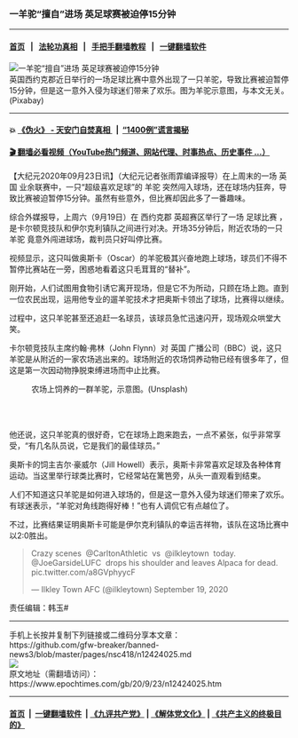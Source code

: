 ### 一羊驼“擅自”进场 英足球赛被迫停15分钟
------------------------

#### [首页](https://github.com/gfw-breaker/banned-news3/blob/master/README.md) &nbsp;&nbsp;|&nbsp;&nbsp; [法轮功真相](https://github.com/begood0513/basic/blob/master/README.md)  &nbsp;&nbsp;|&nbsp;&nbsp; [手把手翻墙教程](https://github.com/gfw-breaker/guides/wiki)  &nbsp;&nbsp;|&nbsp;&nbsp; [一键翻墙软件](https://github.com/gfw-breaker/nogfw/blob/master/README.md)  



<div><img alt="一羊驼“擅自”进场 英足球赛被迫停15分钟" class="attachment-djy_600_400 size-djy_600_400 wp-post-image" src="https://i.epochtimes.com/assets/uploads/2020/09/alpaca-4366367_960_720-600x400.jpg"/>
<div class="caption">
 英国西约克郡近日举行的一场足球比赛中意外出现了一只羊驼，导致比赛被迫暂停15分钟，但是这一意外入侵为球迷们带来了欢乐。图为羊驼示意图，与本文无关。(Pixabay)
</div></div><hr/>

#### 💥 [《伪火》 - 天安门自焚真相 ](http://158.247.195.190:10000/videos/blog/weihuo.html)&nbsp; |&nbsp; [“1400例”谎言揭秘  ](http://158.247.195.190:10000/videos/blog/jiexi1400.html)

#### [ 🎬  翻墙必看视频（YouTube热门频道、网站代理、时事热点、历史事件 ...）](https://github.com/gfw-breaker/links/blob/master/banned.md)

<div><p>
 【大纪元2020年09月23日讯】（大纪元记者张雨霏编译报导）在上周末的一场
 <ok href="https://www.epochtimes.com/gb/tag/%E8%8B%B1%E5%9B%BD.html">
  英国
 </ok>
 业余联赛中，一只“超级喜欢足球”的
 <ok href="https://www.epochtimes.com/gb/tag/%E7%BE%8A%E9%A9%BC.html">
  羊驼
 </ok>
 突然闯入球场，还在球场内狂奔，导致比赛被迫暂停15分钟。虽然有些意外，但比赛却因此多了一番趣味。
</p>
<p>
 综合外媒报导，上周六（9月19日）在
 <ok href="https://www.epochtimes.com/gb/tag/%E8%A5%BF%E7%BA%A6%E5%85%8B%E9%83%A1.html">
  西约克郡
 </ok>
 英超赛区举行了一场
 <ok href="https://www.epochtimes.com/gb/tag/%E8%B6%B3%E7%90%83%E6%AF%94%E8%B5%9B.html">
  足球比赛
 </ok>
 ，是卡尔顿竞技队和伊尔克利镇队之间进行对决。开场35分钟后，附近农场的一只
 <ok href="https://www.epochtimes.com/gb/tag/%E7%BE%8A%E9%A9%BC.html">
  羊驼
 </ok>
 竟意外闯进球场，裁判员只好叫停比赛。
</p>
<p>
 视频显示，这只叫做奥斯卡（Oscar）的羊驼极其兴奋地跑上球场，球员们不得不暂停比赛站在一旁，困惑地看着这只毛茸茸的“替补”。
</p>
<p>
 刚开始，人们试图用食物引诱它离开现场，但是它不为所动，只顾在场上跑。直到一位农民出现，运用他专业的遛羊驼技术才把奥斯卡领出了球场，比赛得以继续。
</p>
<p>
 过程中，这只羊驼甚至还追赶一名球员，该球员急忙迅速闪开，现场观众哄堂大笑。
</p>
<p>
 卡尔顿竞技队主席约翰‧弗林（John Flynn）对
 <ok href="https://www.epochtimes.com/gb/tag/%E8%8B%B1%E5%9B%BD.html">
  英国
 </ok>
 广播公司（BBC）说，这只羊驼是从附近的一家农场逃出来的。球场附近的农场饲养动物已经有很多年了，但这是第一次因动物挣脱束缚进场而中止比赛。
</p>
<figure class="wp-caption aligncenter" id="attachment_12424099" style="width: 600px">
 <ok href="https://i.epochtimes.com/assets/uploads/2020/09/jaddy-liu-KgYAIBzuKPo-unsplash.jpg">
  <img alt="" class="wp-image-12424099 size-large" src="https://i.epochtimes.com/assets/uploads/2020/09/jaddy-liu-KgYAIBzuKPo-unsplash-600x338.jpg"/>
 </ok>
 <br/><figcaption class="wp-caption-text">
  农场上饲养的一群羊驼，示意图。(Unsplash)
 </figcaption><br/>
</figure><br/>
<p>
 他还说，这只羊驼真的很好奇，它在球场上跑来跑去，一点不紧张，似乎非常享受，“有几名队员说，它是我们的最佳球员。”
</p>
<p>
 奥斯卡的饲主吉尔‧豪威尔（Jill Howell）表示，奥斯卡非常喜欢足球及各种体育运动。当这里举行球类比赛时，它经常站在篱笆旁，从头一直观看到结束。
</p>
<p>
 人们不知道这只羊驼是如何进入球场的，但是这一意外入侵为球迷们带来了欢乐。有球迷表示，“羊驼对角线跑得好棒！”也有人调侃它有点越位了。
</p>
<p>
 不过，比赛结果证明奥斯卡可能是伊尔克利镇队的幸运吉祥物，该队在这场比赛中以2:0胜出。
</p>
<blockquote class="twitter-tweet" data-width="550">
 <p dir="ltr" lang="en">
  Crazy scenes ⁦
  <ok href="https://twitter.com/CarltonAthletic?ref_src=twsrc%5Etfw">
   @CarltonAthletic
  </ok>
  ⁩ vs ⁦
  <ok href="https://twitter.com/ilkleytown?ref_src=twsrc%5Etfw">
   @ilkleytown
  </ok>
  ⁩ today. ⁦
  <ok href="https://twitter.com/JoeGarsideLUFC?ref_src=twsrc%5Etfw">
   @JoeGarsideLUFC
  </ok>
  ⁩ drops his shoulder and leaves Alpaca for dead.
  <ok href="https://t.co/a8GVphyycF">
   pic.twitter.com/a8GVphyycF
  </ok>
 </p>
 <p>
  — Ilkley Town AFC (@ilkleytown)
  <ok href="https://twitter.com/ilkleytown/status/1307367545196949504?ref_src=twsrc%5Etfw">
   September 19, 2020
  </ok>
 </p>
</blockquote>
<p>
</p>
<p>
 责任编辑：韩玉#
</p>
</div>
<hr/>
手机上长按并复制下列链接或二维码分享本文章：<br/>
https://github.com/gfw-breaker/banned-news3/blob/master/pages/nsc418/n12424025.md <br/>
<a href='https://github.com/gfw-breaker/banned-news3/blob/master/pages/nsc418/n12424025.md'><img src='https://github.com/gfw-breaker/banned-news3/blob/master/pages/nsc418/n12424025.md.png'/></a> <br/>
原文地址（需翻墙访问）：https://www.epochtimes.com/gb/20/9/23/n12424025.htm


------------------------
#### [首页](https://github.com/gfw-breaker/banned-news3/blob/master/README.md) &nbsp;|&nbsp; [一键翻墙软件](https://github.com/gfw-breaker/nogfw/blob/master/README.md) &nbsp;| [《九评共产党》](https://github.com/gfw-breaker/9ping.md/blob/master/README.md#九评之一评共产党是什么) | [《解体党文化》](https://github.com/gfw-breaker/jtdwh.md/blob/master/README.md) | [《共产主义的终极目的》](https://github.com/gfw-breaker/gczydzjmd.md/blob/master/README.md)


<img src='http://gfw-breaker.win/banned-news3/pages/nsc418/n12424025.md' width='0px' height='0px'/>